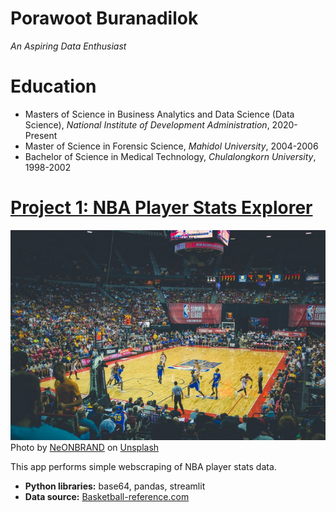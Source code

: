 # Porawoot Buranadilok
*An Aspiring Data Enthusiast*

# Education
* Masters of Science in Business Analytics and Data Science (Data Science), *National Institute of Development Administration*, 2020-Present
* Master of Science in Forensic Science, *Mahidol University*, 2004-2006
* Bachelor of Science in Medical Technology, *Chulalongkorn University*, 1998-2002

# [Project 1: NBA Player Stats Explorer](http://youtube.com/dataprofessor)
![NBA Player Stats Explorer](neonbrand-UegcSdRtmlg-unsplash.png)
<br>Photo by <a href="https://unsplash.com/@neonbrand?utm_source=unsplash&utm_medium=referral&utm_content=creditCopyText">NeONBRAND</a> on <a href="https://unsplash.com/s/photos/nba?utm_source=unsplash&utm_medium=referral&utm_content=creditCopyText">Unsplash</a>

This app performs simple webscraping of NBA player stats data.
* **Python libraries:** base64, pandas, streamlit
* **Data source:** [Basketball-reference.com](https://www.basketball-reference.com/)

